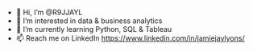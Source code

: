 - 👋 Hi, I’m @R9JJAYL
- 👀 I’m interested in data & business analytics
- 🌱 I’m currently learning Python, SQL & Tableau
- 📫 Reach me on LinkedIn https://www.linkedin.com/in/jamiejaylyons/

<!---
R9JJAYL/R9JJAYL is a ✨ special ✨ repository because its `README.md` (this file) appears on your GitHub profile.
You can click the Preview link to take a look at your changes.
--->
